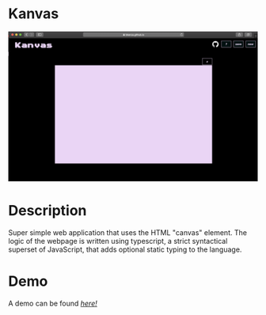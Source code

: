 # Kanvas

![Preview](/images/preview.png)

# Description

Super simple web application that uses the HTML "canvas" element. The logic of the webpage is written using typescript, a strict syntactical superset of JavaScript, that adds optional static typing to the language. 

# Demo
A demo can be found 
*[here!](https://bkenza.github.io/kanvas/)*
